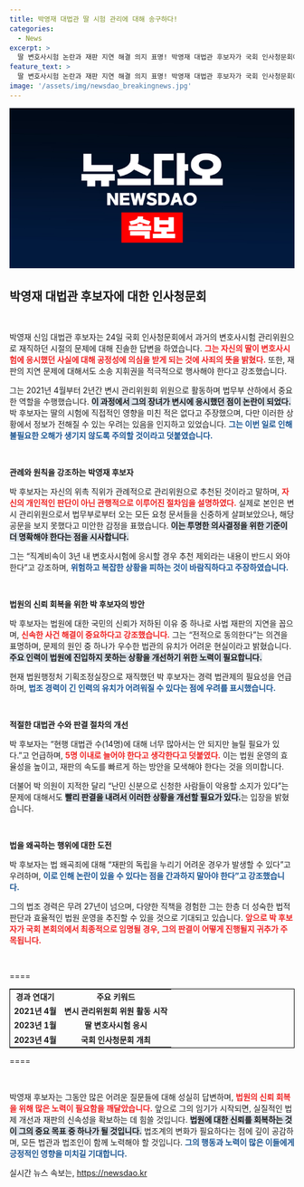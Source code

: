 ```yaml
---
title: 박영재 대법관 딸 시험 관리에 대해 송구하다!
categories:
  - News
excerpt: >
  딸 변호사시험 논란과 재판 지연 해결 의지 표명! 박영재 대법관 후보자가 국회 인사청문회에서 전하는 사법부 신뢰 회복의 열망, 놓칠 수 없는 속내를 공개합니다!
feature_text: >
  딸 변호사시험 논란과 재판 지연 해결 의지 표명! 박영재 대법관 후보자가 국회 인사청문회에서 전하는 사법부 신뢰 회복의 열망, 놓칠 수 없는 속내를 공개합니다!
image: '/assets/img/newsdao_breakingnews.jpg'
---
```


<p><img src="/assets/img/newsdao_breakingnews.jpg" alt="pcversion 속보" /></p>

<h2 data-ke-size="size26">박영재 대법관 후보자에 대한 인사청문회</h2>

<p data-ke-size="size16">&nbsp;</p>

<p>박영재 신임 대법관 후보자는 24일 국회 인사청문회에서 과거의 변호사시험 관리위원으로 재직하던 시절의 문제에 대해 진솔한 답변을 하였습니다. <b><span style="color: #ee2323;">그는 자신의 딸이 변호사시험에 응시했던 사실에 대해 공정성에 의심을 받게 되는 것에 사죄의 뜻을 밝혔다.</span></b> 또한, 재판의 지연 문제에 대해서도 소송 지휘권을 적극적으로 행사해야 한다고 강조했습니다.</p>

<p>그는 2021년 4월부터 2년간 변시 관리위원회 위원으로 활동하며 법무부 산하에서 중요한 역할을 수행했습니다. <b><span style="background-color: #21538527;">이 과정에서 그의 장녀가 변시에 응시했던 점이 논란이 되었다.</span></b> 박 후보자는 딸의 시험에 직접적인 영향을 미친 적은 없다고 주장했으며, 다만 이러한 상황에서 정보가 전해질 수 있는 우려는 있음을 인지하고 있었습니다. <b><span style="color: #1a5490;">그는 이번 일로 인해 불필요한 오해가 생기지 않도록 주의할 것이라고 덧붙였습니다.</span></b></p>

<p data-ke-size="size16">&nbsp;</p>

<p><b>관례와 원칙을 강조하는 박영재 후보자</b></p>

<p>박 후보자는 자신의 위촉 직위가 관례적으로 관리위원으로 추천된 것이라고 말하며, <b><span style="color: #ee2323;">자신의 개인적인 판단이 아닌 관행적으로 이루어진 절차임을 설명하였다.</span></b> 실제로 본인은 변시 관리위원으로서 법무부로부터 오는 모든 요청 문서들을 신중하게 살펴보았으나, 해당 공문을 보지 못했다고 미안한 감정을 표했습니다. <b><span style="background-color: #21538527;">이는 투명한 의사결정을 위한 기준이 더 명확해야 한다는 점을 시사합니다.</span></b> </p>

<p>그는 “직계비속이 3년 내 변호사시험에 응시할 경우 추천 제외라는 내용이 반드시 와야 한다”고 강조하며, <b><span style="color: #1a5490;">위험하고 복잡한 상황을 피하는 것이 바람직하다고 주장하였습니다.</span></b> </p>

<p data-ke-size="size16">&nbsp;</p>

<p><b>법원의 신뢰 회복을 위한 박 후보자의 방안</b></p>

<p>박 후보자는 법원에 대한 국민의 신뢰가 저하된 이유 중 하나로 사법 재판의 지연을 꼽으며, <b><span style="color: #ee2323;">신속한 사건 해결이 중요하다고 강조했습니다.</span></b> 그는 “전적으로 동의한다”는 의견을 표명하며, 문제의 원인 중 하나가 우수한 법관의 유치가 어려운 현실이라고 밝혔습니다. <b><span style="background-color: #21538527;">주요 인력이 법원에 진입하지 못하는 상황을 개선하기 위한 노력이 필요합니다.</span></b></p>

<p>현재 법원행정처 기획조정실장으로 재직했던 박 후보자는 경력 법관제의 필요성을 언급하며, <b><span style="color: #1a5490;">법조 경력이 긴 인력의 유치가 어려워질 수 있다는 점에 우려를 표시했습니다.</span></b> </p>

<p data-ke-size="size16">&nbsp;</p>

<p><b>적절한 대법관 수와 판결 절차의 개선</b></p>

<p>박 후보자는 “현행 대법관 수(14명)에 대해 너무 많아서는 안 되지만 늘릴 필요가 있다.”고 언급하며, <b><span style="color: #ee2323;">5명 이내로 늘어야 한다고 생각한다고 덧붙였다.</span></b> 이는 법원 운영의 효율성을 높이고, 재판의 속도를 빠르게 하는 방안을 모색해야 한다는 것을 의미합니다. </p>

<p>더불어 박 의원이 지적한 달리 “난민 신분으로 신청한 사람들이 악용할 소지가 있다”는 문제에 대해서도 <b><span style="background-color: #21538527;">빨리 판결을 내려서 이러한 상황을 개선할 필요가 있다.</span></b>는 입장을 밝혔습니다. </p>

<p data-ke-size="size16">&nbsp;</p>

<p><b>법을 왜곡하는 행위에 대한 도전</b></p>

<p>박 후보자는 법 왜곡죄에 대해 “재판의 독립을 누리기 어려운 경우가 발생할 수 있다”고 우려하며, <b><span style="color: #1a5490;">이로 인해 논란이 있을 수 있다는 점을 간과하지 말아야 한다”고 강조했습니다.</span></b> </p>

<p>그의 법조 경력은 무려 27년이 넘으며, 다양한 직책을 경험한 그는 한층 더 성숙한 법적 판단과 효율적인 법원 운영을 추진할 수 있을 것으로 기대되고 있습니다. <b><span style="color: #ee2323;">앞으로 박 후보자가 국회 본회의에서 최종적으로 임명될 경우, 그의 판결이 어떻게 진행될지 귀추가 주목됩니다.</span></b> </p>

<p data-ke-size="size16">&nbsp;</p>

<p>====</p>

<table style="width: 100%; border: 1px solid black;">
<tr>
    <td style="text-align: center; height: 17px;"><b>경과 연대기</b></td>
    <td style="text-align: center; height: 17px;"><b>주요 키워드</b></td>
</tr>
<tr>
    <td style="text-align: center; height: 17px;"><b>2021년 4월</b></td>
    <td style="text-align: center; height: 17px;"><b>변시 관리위원회 위원 활동 시작</b></td>
</tr>
<tr>
    <td style="text-align: center; height: 17px;"><b>2023년 1월</b></td>
    <td style="text-align: center; height: 17px;"><b>딸 변호사시험 응시</b></td>
</tr>
<tr>
    <td style="text-align: center; height: 17px;"><b>2023년 4월</b></td>
    <td style="text-align: center; height: 17px;"><b>국회 인사청문회 개최</b></td>
</tr>
</table>

<p>====</p>

<p data-ke-size="size16">&nbsp;</p>

<p>박영재 후보자는 그동안 많은 어려운 질문들에 대해 성실히 답변하며, <b><span style="color: #ee2323;">법원의 신뢰 회복을 위해 많은 노력이 필요함을 깨달았습니다.</span></b> 앞으로 그의 임기가 시작되면, 실질적인 법제 개선과 재판의 신속성을 확보하는 데 힘쓸 것입니다. <b><span style="background-color: #21538527;">법원에 대한 신뢰를 회복하는 것이 그의 중요 목표 중 하나가 될 것입니다.</span></b> 법조계의 변화가 필요하다는 점에 깊이 공감하며, 모든 법관과 법조인이 함께 노력해야 할 것입니다. <b><span style="color: #1a5490;">그의 행동과 노력이 많은 이들에게 긍정적인 영향을 미치길 기대합니다.</span></b></p>
실시간 뉴스 속보는, <a href="https://newsdao.kr" rel="dofollow">https://newsdao.kr</a>


